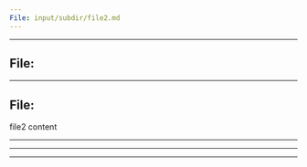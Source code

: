 ```yaml
---
File: input/subdir/file2.md
---
```


---
File: 
---

---
File: 
---

file2 content

---


---


---
